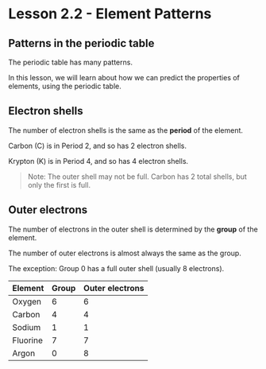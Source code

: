 # Lesson 2.2 - Element Patterns

## Patterns in the periodic table

The periodic table has many patterns.

In this lesson, we will learn about how we can predict the properties of elements, using the periodic table.

## Electron shells

The number of electron shells is the same as the **period** of the element.

Carbon (C) is in Period 2, and so has 2 electron shells.

Krypton (K) is in Period 4, and so has 4 electron shells.

> Note: The outer shell may not be full. Carbon has 2 total shells, but only the first is full.

## Outer electrons

The number of electrons in the outer shell is determined by the **group** of the element.

The number of outer electrons is almost always the same as the group.

The exception: Group 0 has a full outer shell (usually 8 electrons).

|  Element  | Group | Outer electrons
| --------- | ----- | --------------- |
| Oxygen    |   6   |        6        |
| Carbon    |   4   |        4        |
| Sodium    |   1   |        1        |
| Fluorine  |   7   |        7        |
| Argon     |   0   |        8        |
